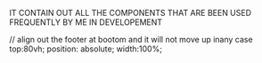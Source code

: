 IT CONTAIN OUT ALL THE COMPONENTS THAT ARE BEEN USED FREQUENTLY BY ME IN DEVELOPEMENT

// align out the footer at bootom and it will not move up inany case 
top:80vh;
position: absolute;
width:100%;